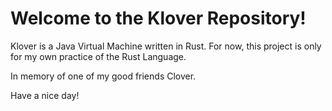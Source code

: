 # Welcome to the Klover Repository!  
Klover is a Java Virtual Machine written in Rust. For now, this project is only for my own practice of the Rust Language.  

In memory of one of my good friends Clover.  

Have a nice day!
